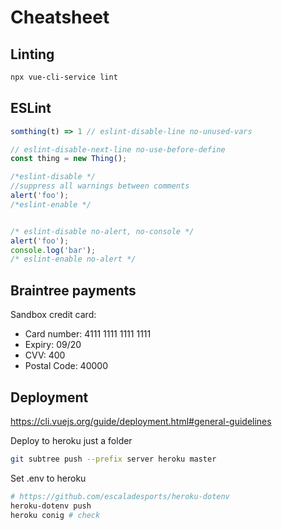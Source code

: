 # Cheatsheet

## Linting

```bash
npx vue-cli-service lint
```

## ESLint

```js
somthing(t) => 1 // eslint-disable-line no-unused-vars

// eslint-disable-next-line no-use-before-define
const thing = new Thing();

/*eslint-disable */
//suppress all warnings between comments
alert('foo');
/*eslint-enable */


/* eslint-disable no-alert, no-console */
alert('foo');
console.log('bar');
/* eslint-enable no-alert */
```

## Braintree payments

Sandbox credit card:

- Card number: 4111 1111 1111 1111
- Expiry: 09/20
- CVV: 400
- Postal Code: 40000

## Deployment

https://cli.vuejs.org/guide/deployment.html#general-guidelines

Deploy to heroku just a folder

```bash
git subtree push --prefix server heroku master
```

Set .env to heroku

```bash
# https://github.com/escaladesports/heroku-dotenv
heroku-dotenv push
heroku conig # check
```
